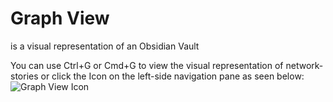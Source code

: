 # Graph View
is a visual representation of an Obsidian Vault


You can use Ctrl+G or Cmd+G to view the visual representation of network-stories or click the Icon on the left-side navigation pane as seen below: ![Graph View Icon](https://github.com/status-im/network-stories/blob/master/pages/assets/Pasted%20image%2020220520215517.png)